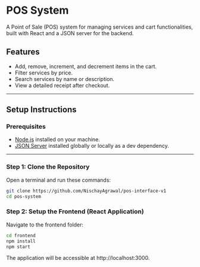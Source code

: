 # POS System

A Point of Sale (POS) system for managing services and cart functionalities, built with React and a JSON server for the backend.

## Features

- Add, remove, increment, and decrement items in the cart.
- Filter services by price.
- Search services by name or description.
- View a detailed receipt after checkout.

---

## Setup Instructions

### Prerequisites

- [Node.js](https://nodejs.org/) installed on your machine.
- [JSON Server](https://github.com/typicode/json-server) installed globally or locally as a dev dependency.

---

### Step 1: Clone the Repository

Open a terminal and run these commands:

```bash
git clone https://github.com/NischayAgrawal/pos-interface-v1
cd pos-system

```
### Step 2: Setup the Frontend (React Application)
Navigate to the frontend folder:

```bash
cd frontend
npm install
npm start
```
The application will be accessible at http://localhost:3000.
